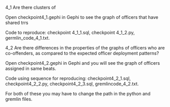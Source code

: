 4_1 Are there clusters of 

Open checkpoint4_1.gephi in Gephi to see the graph of officers that have shared trrs

Code to reproduce: checkpoint 4_1_1.sql, checkpoint 4_1_2.py, germlin_code_4_1.txt.

4_2 Are there differences in the properties of the graphs of officers who are co-offenders, as compared to the expected officer deployment patterns?

Open checkpoint4_2.gephi in Gephi and you will see the graph of officers assigned in same beats.

Code using sequence for reproducing: checkpoint4_2_1.sql, checkpoint4_2_2.py, checkpoint4_2_3.sql, gremlincode_4_2.txt.

For both of these you may have to change the path in the python and gremlin files. 